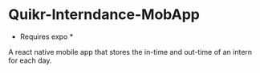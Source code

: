 # Quikr-Interndance-MobApp

* Requires expo *

A react native mobile app that stores the in-time and out-time of an intern for each day.


